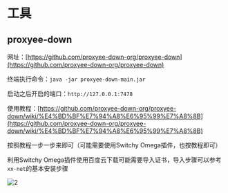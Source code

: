 # 工具

## proxyee-down

网址：[https://github.com/proxyee-down-org/proxyee-down](https://github.com/proxyee-down-org/proxyee-down)

终端执行命令：`java -jar proxyee-down-main.jar`

启动之后开启的端口：`http://127.0.0.1:7478`

使用教程：[https://github.com/proxyee-down-org/proxyee-down/wiki/%E4%BD%BF%E7%94%A8%E6%95%99%E7%A8%8B](https://github.com/proxyee-down-org/proxyee-down/wiki/%E4%BD%BF%E7%94%A8%E6%95%99%E7%A8%8B)

按照教程一步一步来即可（可能需要使用Switchy Omega插件，也按教程即可）

利用Switchy Omega插件使用百度云下载可能需要导入证书，导入步骤可以参考`xx-net`的基本安装步骤

![2](http://ww1.sinaimg.cn/large/006alGmrly1fzin89jo1pj30ql0fxwfc.jpg)